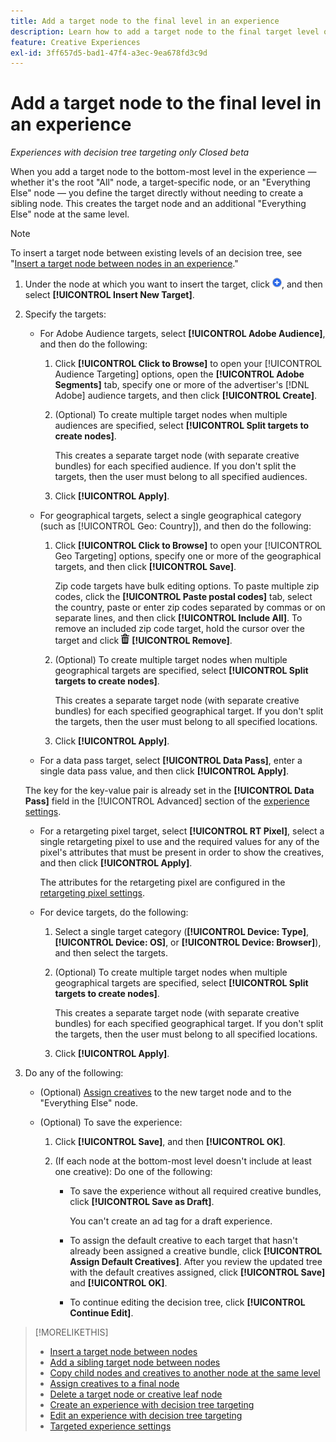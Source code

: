 ```yaml
---
title: Add a target node to the final level in an experience
description: Learn how to add a target node to the final target level of an ad experience.
feature: Creative Experiences
exl-id: 3ff657d5-bad1-47f4-a3ec-9ea678fd3c9d
---
```

# Add a target node to the final level in an experience

*Experiences with decision tree targeting only*
*Closed beta*

When you add a target node to the bottom-most level in the experience &mdash; whether it's the root "All" node, a target-specific node, or an "Everything Else" node &mdash; you define the target directly without needing to create a sibling node. This creates the target node and an additional "Everything Else" node at the same level.

>[!NOTE]
>
>To insert a target node between existing levels of an decision tree, see "[Insert a target node between nodes in an experience](experience-target-node-add-inner.md)."

<!-- 1. [ways to get to the decision tree] -->

1. Under the node at which you want to insert the target, click ![Add](/help/creative/assets/add.png "Add"), and then select **[!UICONTROL Insert New Target]**.

1. Specify the targets:

   * For Adobe Audience targets, select **[!UICONTROL Adobe Audience]**, and then do the following:
   
     1. Click **[!UICONTROL Click to Browse]** to open your [!UICONTROL Audience Targeting] options, open the **[!UICONTROL Adobe Segments]** tab, specify one or more of the advertiser's [!DNL Adobe] audience targets, and then click **[!UICONTROL Create]**.
     
     1. (Optional) To create multiple target nodes when multiple audiences are specified, select **[!UICONTROL Split targets to create nodes]**.

        This creates a separate target node (with separate creative bundles) for each specified audience. If you don't split the targets, then the user must belong to all specified audiences.

     1. Click **[!UICONTROL Apply]**.

   * For geographical targets, select a single geographical category (such as [!UICONTROL Geo: Country]), and then do the following:
   
     1. Click **[!UICONTROL Click to Browse]** to open your [!UICONTROL Geo Targeting] options, specify one or more of the geographical targets, and then click **[!UICONTROL Save]**.

        Zip code targets have bulk editing options. To paste multiple zip codes, click the **[!UICONTROL Paste postal codes]** tab, select the country, paste or enter zip codes separated by commas or on separate lines, and then click **[!UICONTROL Include All]**. To remove an included zip code target, hold the cursor over the target and click ![Remove](/help/creative/assets/delete.png "Remove") **[!UICONTROL Remove]**.
     
     1. (Optional) To create multiple target nodes when multiple geographical targets are specified, select **[!UICONTROL Split targets to create nodes]**.

        This creates a separate target node (with separate creative bundles) for each specified geographical target. If you don't split the targets, then the user must belong to all specified locations.

     1. Click **[!UICONTROL Apply]**.

   * For a data pass target, select **[!UICONTROL Data Pass]**, enter a single data pass value, and then click **[!UICONTROL Apply]**.
   
    The key for the key-value pair is already set in the **[!UICONTROL Data Pass]** field in the [!UICONTROL Advanced] section of the [experience settings](experience-settings-targeting.md).

   * For a retargeting pixel target, select **[!UICONTROL RT Pixel]**, select a single retargeting pixel to use and the required values for any of the pixel's attributes that must be present in order to show the creatives, and then click **[!UICONTROL Apply]**.
   
     The attributes for the retargeting pixel are configured in the [retargeting pixel settings](/help/creative/pixels/retargeting-pixel-manage.md).

   * For device targets, do the following:
   
     1. Select a single target category (**[!UICONTROL Device: Type]**, **[!UICONTROL Device: OS]**, or **[!UICONTROL Device: Browser]**), and then select the targets.
     
     1. (Optional) To create multiple target nodes when multiple geographical targets are specified, select **[!UICONTROL Split targets to create nodes]**.

        This creates a separate target node (with separate creative bundles) for each specified geographical target. If you don't split the targets, then the user must belong to all specified locations.

     1. Click **[!UICONTROL Apply]**.

1. Do any of the following:

   * (Optional) [Assign creatives](experience-assign-creative-bundles.md) to the new target node and to the "Everything Else" node.
   
   * (Optional) To save the experience:
   
     1. Click **[!UICONTROL Save]**, and then **[!UICONTROL OK]**.
     
     1. (If each node at the bottom-most level doesn't include at least one creative): Do one of the following:
     
        * To save the experience without all required creative bundles, click **[!UICONTROL Save as Draft]**.
        
          You can't create an ad tag for a draft experience.

        * To assign the default creative to each target that hasn't already been assigned a creative bundle, click **[!UICONTROL Assign Default Creatives]**. After you review the updated tree with the default creatives assigned, click **[!UICONTROL Save]** and **[!UICONTROL OK]**.
        
        * To continue editing the decision tree, click **[!UICONTROL Continue Edit]**.

>[!MORELIKETHIS]
>
>* [Insert a target node between nodes](experience-target-node-add-inner.md)
>* [Add a sibling target node between nodes](experience-target-node-add-sibling.md)
>* [Copy child nodes and creatives to another node at the same level](experience-target-node-copy.md)
>* [Assign creatives to a final node](experience-assign-creative-bundles.md)
>* [Delete a target node or creative leaf node](/help/creative/experiences/experience-target-node-delete.md)
>* [Create an experience with decision tree targeting](experience-create-targeting.md)
>* [Edit an experience with decision tree targeting](experience-edit-targeting.md)
>* [Targeted experience settings](experience-settings-targeting.md)
